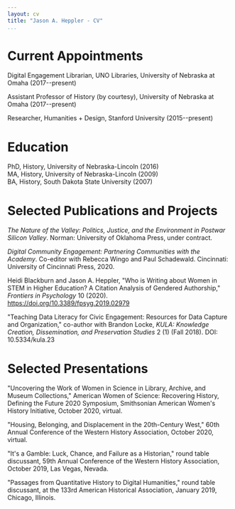 ```yaml
---
layout: cv
title: "Jason A. Heppler - CV"
...
```


# Current Appointments

Digital Engagement Librarian, UNO Libraries, University of Nebraska at Omaha (2017--present)

Assistant Professor of History (by courtesy), University of Nebraska at Omaha (2017--present)

Researcher, Humanities + Design, Stanford University (2015--present)

# Education

PhD, History, University of Nebraska-Lincoln (2016)  
MA, History, University of Nebraska-Lincoln (2009)  
BA, History, South Dakota State University (2007)

# Selected Publications and Projects

*The Nature of the Valley: Politics, Justice, and the Environment in Postwar Silicon Valley*. Norman: University of Oklahoma Press, under contract.

*Digital Community Engagement: Partnering Communities with the Academy*. Co-editor with Rebecca Wingo and Paul Schadewald. Cincinnati: University of Cincinnati Press, 2020. 

Heidi Blackburn and Jason A. Heppler, "Who is Writing about Women in STEM in Higher Education? A Citation Analysis of Gendered Authorship," *Frontiers in Psychology* 10 (2020). <https://doi.org/10.3389/fpsyg.2019.02979>

"Teaching Data Literacy for Civic Engagement: Resources for Data Capture and Organization," co-author with Brandon Locke, *KULA: Knowledge Creation, Dissemination, and Preservation Studies* 2 (1) (Fall 2018). DOI: 10.5334/kula.23

# Selected Presentations

"Uncovering the Work of Women in Science in Library, Archive, and Museum Collections," American Women of Science: Recovering History, Defining the Future 2020 Symposium, Smithsonian American Women's History Initiative, October 2020, virtual.

"Housing, Belonging, and Displacement in the 20th-Century West," 60th Annual
Conference of the Western History Association, October 2020, virtual.

"It's a Gamble: Luck, Chance, and Failure as a Historian," round table
discussant, 59th Annual Conference of the Western History Association, October
2019, Las Vegas, Nevada.

"Passages from Quantitative History to Digital Humanities," round table
discussant, at the 133rd American Historical Association, January 2019, Chicago,
Illinois.